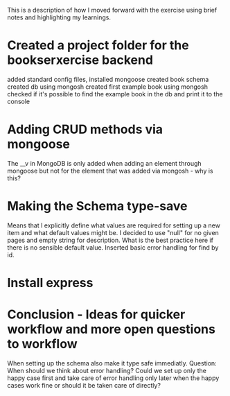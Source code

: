 This is a description of how I moved forward with the exercise using brief notes and highlighting my learnings.

# Created a project folder for the bookserxercise backend

added standard config files,
installed mongoose
created book schema
created db using mongosh
created first example book using mongosh
checked if it's possible to find the example book in the db and print it to the console

# Adding CRUD methods via mongoose
The __v in MongoDB is only added when adding an element through mongoose but not for the element that was added via mongosh - why is this?

# Making the Schema type-save
Means that I explicitly define what values are required for setting up a new item and what default values might be.
I decided to use "null" for no given pages and empty string for description. What is the best practice here if there is no sensible default value.
Inserted basic error handling for find by id.

# Install express




# Conclusion - Ideas for quicker workflow and more open questions to workflow
When setting up the schema also make it type safe immediatly.
Question: When should we think about error handling? Could we set up only the happy case first and take care of error handling only later when the happy cases work fine or should it be taken care of directly?

